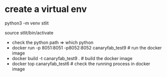 # create a virtual env
python3 -m venv stlit

source stlit/bin/activate

* check the python path => which python 
* docker run -p 8051:8051 -p8052:8052  canaryfab_test9 # run the docker image
* docker build -t canaryfab_test9 .  # build the docker image
* docker top canaryfab_test6  # check the running process in docker image

